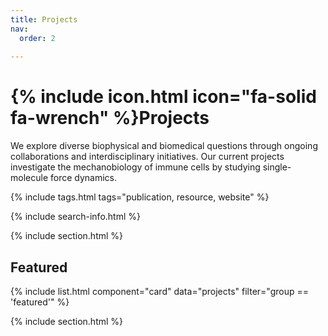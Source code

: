```yaml
---
title: Projects
nav:
  order: 2
  
---
```


# {% include icon.html icon="fa-solid fa-wrench" %}Projects

We explore diverse biophysical and biomedical questions through ongoing collaborations and interdisciplinary initiatives. Our current projects investigate the mechanobiology of immune cells by studying single-molecule force dynamics.

{% include tags.html tags="publication, resource, website" %}

{% include search-info.html %}

{% include section.html %}

## Featured

{% include list.html component="card" data="projects" filter="group == 'featured'" %}

{% include section.html %}


